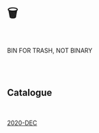 # 🗑
<br>

BIN FOR TRASH, NOT BINARY

<br><br>

## Catalogue

<br>

[2020-DEC](https://yuliuu.com/BIN/2020-DEC.html)

